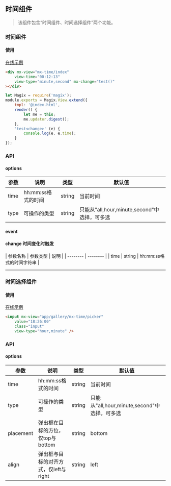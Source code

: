 ## 时间组件

> 该组件包含“时间组件、时间选择组件”两个功能。


### 时间组件

#### 使用

<a href="https://thx.github.io/magix-gallery/#!/mx-time/index" target="_blank">在线示例</a>
```html
<div mx-view="mx-time/index"
    view-time="00:12:13"
    view-type="minute,second" mx-change="test()"
></div>
```

```js
let Magix = require('magix');
module.exports = Magix.View.extend({
    tmpl: '@index.html',
    render() {
        let me = this;
        me.updater.digest();
    },
    'test<change>' (e) {
        console.log(e, e.time);
    }
});
```

### API

#### options
| 参数 | 说明 | 类型 | 默认值 |
| -------- | -------- | -------- | -------- |
| time    | hh:mm:ss格式的时间 | string | 当前时间 |
| type     | 可操作的类型 | string | 只能从"all,hour,minute,second"中选择，可多选   |


#### event
#### change 时间变化时触发

| 参数名称 | 参数类型 | 说明 |
| -------- | -------- |
| time | string | hh:mm:ss格式的时间字符串 |

----

### 时间选择组件

#### 使用

<a href="https://thx.github.io/magix-gallery/#!/mx-time/picker" target="_blank">在线示例</a>
```html
<input mx-view="app/gallery/mx-time/picker"
    value="18:26:00"
    class="input"
    view-type="hour,minute" />
```

### API

#### options
| 参数 | 说明 | 类型 | 默认值 |
| -------- | -------- | -------- | -------- |
| time    | hh:mm:ss格式的时间 | string | 当前时间 |
| type     | 可操作的类型 | string | 只能从"all,hour,minute,second"中选择，可多选   |
| placement | 弹出框在目标的方位，仅top与bottom | string | bottom |
| align | 弹出框与目标的对齐方式，仅left与right | string | left |

